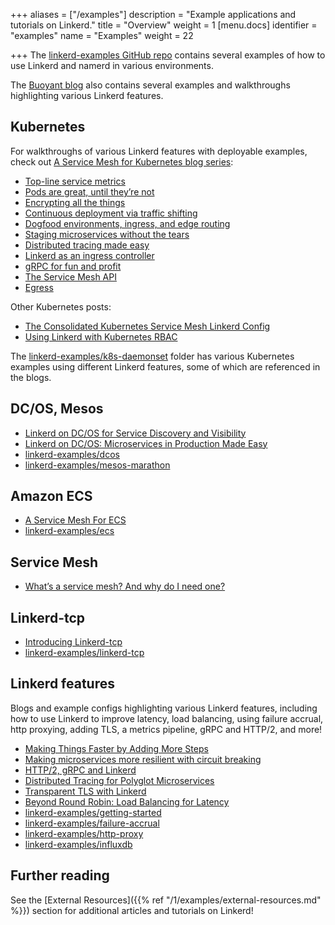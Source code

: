 +++
aliases = ["/examples"]
description = "Example applications and tutorials on Linkerd."
title = "Overview"
weight = 1
[menu.docs]
identifier = "examples"
name = "Examples"
weight = 22

+++
The [linkerd-examples GitHub repo](https://github.com/linkerd/linkerd-examples)
contains several examples of how to use Linkerd and namerd in various environments.

The [Buoyant blog](https://blog.buoyant.io) also contains several examples and
walkthroughs highlighting various Linkerd features.

## Kubernetes

For walkthroughs of various Linkerd features with deployable examples, check out
[A Service Mesh for Kubernetes blog series](https://buoyant.io/2016/10/04/a-service-mesh-for-kubernetes-part-i-top-line-service-metrics/):

* [Top-line service metrics](https://buoyant.io/a-service-mesh-for-kubernetes-part-i-top-line-service-metrics/)
* [Pods are great, until they’re not](https://buoyant.io/a-service-mesh-for-kubernetes-part-ii-pods-are-great-until-theyre-not/)
* [Encrypting all the things](https://buoyant.io/a-service-mesh-for-kubernetes-part-iii-encrypting-all-the-things/)
* [Continuous deployment via traffic shifting](https://buoyant.io/a-service-mesh-for-kubernetes-part-iv-continuous-deployment-via-traffic-shifting/)
* [Dogfood environments, ingress, and edge routing](https://buoyant.io/a-service-mesh-for-kubernetes-part-v-dogfood-environments-ingress-and-edge-routing/)
* [Staging microservices without the tears](https://buoyant.io/a-service-mesh-for-kubernetes-part-vi-staging-microservices-without-the-tears/)
* [Distributed tracing made easy](https://buoyant.io/a-service-mesh-for-kubernetes-part-vii-distributed-tracing-made-easy/)
* [Linkerd as an ingress controller](https://buoyant.io/a-service-mesh-for-kubernetes-part-viii-linkerd-as-an-ingress-controller/)
* [gRPC for fun and profit](https://buoyant.io/a-service-mesh-for-kubernetes-part-ix-grpc-for-fun-and-profit/)
* [The Service Mesh API](https://buoyant.io/a-service-mesh-for-kubernetes-part-x-the-service-mesh-api/)
* [Egress](https://buoyant.io/a-service-mesh-for-kubernetes-part-xi-egress/)

Other Kubernetes posts:

* [The Consolidated Kubernetes Service Mesh Linkerd Config](https://buoyant.io/2017/08/08/a-service-mesh-for-ecs/)
* [Using Linkerd with Kubernetes RBAC](https://buoyant.io/2017/07/24/using-linkerd-kubernetes-rbac/)

The [linkerd-examples/k8s-daemonset](https://github.com/linkerd/linkerd-examples/tree/master/k8s-daemonset)
folder has various Kubernetes examples using different
Linkerd features, some of which are referenced in the blogs.

## DC/OS, Mesos

* [Linkerd on DC/OS for Service Discovery and Visibility](https://buoyant.io/2016/10/10/linkerd-on-dcos-for-service-discovery-and-visibility/)
* [Linkerd on DC/OS: Microservices in Production Made Easy](https://buoyant.io/2016/04/19/linkerd-dcos-microservices-in-production-made-easy/)
* [linkerd-examples/dcos](https://github.com/linkerd/linkerd-examples/tree/master/dcos)
* [linkerd-examples/mesos-marathon](https://github.com/linkerd/linkerd-examples/tree/master/mesos-marathon)

## Amazon ECS

* [A Service Mesh For ECS](https://buoyant.io/2017/08/08/a-service-mesh-for-ecs/)
* [linkerd-examples/ecs](https://github.com/linkerd/linkerd-examples/tree/master/ecs)

## Service Mesh

* [What’s a service mesh? And why do I need one?](https://buoyant.io/2017/04/25/whats-a-service-mesh-and-why-do-i-need-one/)

## Linkerd-tcp

* [Introducing Linkerd-tcp](https://buoyant.io/2017/03/29/introducing-linkerd-tcp/)
* [linkerd-examples/linkerd-tcp](https://github.com/linkerd/linkerd-examples/tree/master/linkerd-tcp)

## Linkerd features

Blogs and example configs highlighting various Linkerd features, including
how to use Linkerd to improve latency, load balancing, using failure accrual,
http proxying, adding TLS, a metrics pipeline, gRPC and HTTP/2, and more!

* [Making Things Faster by Adding More Steps](https://buoyant.io/2017/01/31/making-things-faster-by-adding-more-steps/)
* [Making microservices more resilient with circuit breaking](https://buoyant.io/2017/01/13/making-microservices-more-resilient-with-circuit-breaking/)
* [HTTP/2, gRPC and Linkerd](https://buoyant.io/2017/01/10/http2-grpc-and-linkerd/)
* [Distributed Tracing for Polyglot Microservices](https://buoyant.io/2016/05/17/distributed-tracing-for-polyglot-microservices/)
* [Transparent TLS with Linkerd](https://buoyant.io/2016/04/19/linkerd-dcos-microservices-in-production-made-easy/)
* [Beyond Round Robin: Load Balancing for Latency](https://buoyant.io/2016/03/16/beyond-round-robin-load-balancing-for-latency/)
* [linkerd-examples/getting-started](https://github.com/linkerd/linkerd-examples/tree/master/getting-started)
* [linkerd-examples/failure-accrual](https://github.com/linkerd/linkerd-examples/tree/master/failure-accrual)
* [linkerd-examples/http-proxy](https://github.com/linkerd/linkerd-examples/tree/master/http-proxy)
* [linkerd-examples/influxdb](https://github.com/linkerd/linkerd-examples/tree/master/influxdb)

## Further reading

See the [External Resources]({{% ref "/1/examples/external-resources.md" %}})
section for additional articles and tutorials on Linkerd!
